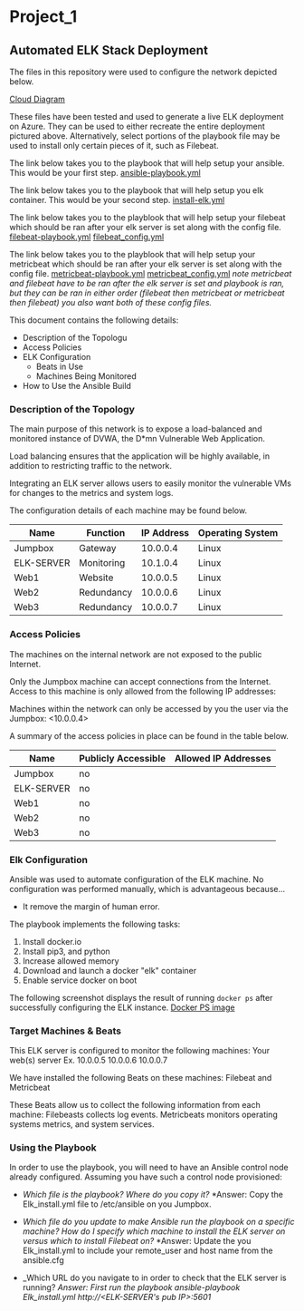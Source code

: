# Project_1
## Automated ELK Stack Deployment

The files in this repository were used to configure the network depicted below.

[Cloud Diagram](https://github.com/Zangaruk/Project_1/blob/main/diagrams/Cloud_Diagram.jpg)

These files have been tested and used to generate a live ELK deployment on Azure. They can be used to either recreate the entire deployment pictured above. Alternatively, select portions of the playbook file may be used to install only certain pieces of it, such as Filebeat.

  The link below takes you to the playbook that will help setup your ansible. This would be your first step.
  [ansible-playbook.yml](https://github.com/Zangaruk/Project_1/blob/main/ansible/ansible-playbook.yml)
  
  The link below takes you to the playbook that will help setup you elk container. This would be your second step.
  [install-elk.yml](https://github.com/Zangaruk/Project_1/blob/main/ansible/install-elk.yml)
  
  The link below takes you to the playblook that will help setup your filebeat which should be ran after your elk server is set along with the config file.
  [filebeat-playbook.yml](https://github.com/Zangaruk/Project_1/blob/main/ansible/filebeat-playbook.yml)
  [filebeat_config.yml](https://github.com/Zangaruk/Project_1/blob/main/ansible/filebeat_config.yml)

  The link below takes you to the playblook that will help setup your metricbeat which should be ran after your elk server is set along with the config file.
  [metricbeat-playbook.yml](https://github.com/Zangaruk/Project_1/blob/main/ansible/metricbeat-playbook.yml)
  [metricbeat_config.yml](https://github.com/Zangaruk/Project_1/blob/main/ansible/metricbeat_config.yml)
    *note metricbeat and filebeat have to be ran after the elk server is set and playbook is ran, but they can be ran in either order (filebeat then metricbeat or metricbeat then filebeat) you also want both of these config files.*

This document contains the following details:
- Description of the Topologu
- Access Policies
- ELK Configuration
  - Beats in Use
  - Machines Being Monitored
- How to Use the Ansible Build


### Description of the Topology

The main purpose of this network is to expose a load-balanced and monitored instance of DVWA, the D*mn Vulnerable Web Application.

Load balancing ensures that the application will be highly available, in addition to restricting traffic to the network.

Integrating an ELK server allows users to easily monitor the vulnerable VMs for changes to the metrics and system logs.

The configuration details of each machine may be found below.

| Name       | Function   | IP Address | Operating System |
|------------|------------|------------|------------------|
| Jumpbox    | Gateway    | 10.0.0.4   | Linux            |
| ELK-SERVER | Monitoring | 10.1.0.4   | Linux            |
| Web1       | Website    | 10.0.0.5   | Linux            |
| Web2       | Redundancy | 10.0.0.6   | Linux            |
| Web3       | Redundancy | 10.0.0.7   | Linux            |

### Access Policies

The machines on the internal network are not exposed to the public Internet. 

Only the Jumpbox machine can accept connections from the Internet. Access to this machine is only allowed from the following IP addresses: <Host machines IP>

Machines within the network can only be accessed by you the user via the Jumpbox: <10.0.0.4>

A summary of the access policies in place can be found in the table below.

| Name       | Publicly Accessible | Allowed IP Addresses   |
|------------|---------------------|------------------------|
| Jumpbox    | no                  | <Host Machines Pub IP> |
| ELK-SERVER | no                  | <Host Machines Pub IP> |
| Web1       | no                  | <Host Machines Pub IP> |
| Web2       | no                  | <Host Machines Pub IP> |
| Web3       | no                  | <Host Machines Pub IP> |

### Elk Configuration

Ansible was used to automate configuration of the ELK machine. No configuration was performed manually, which is advantageous because...
- It remove the margin of human error.

The playbook implements the following tasks:
1. Install docker.io
2. Install pip3, and python
3. Increase allowed memory
4. Download and launch a docker "elk" container
5. Enable service docker on boot

The following screenshot displays the result of running `docker ps` after successfully configuring the ELK instance.
[Docker PS image](https://github.com/Zangaruk/Project_1/blob/main/diagrams/ELK_Container.jpg)

### Target Machines & Beats
This ELK server is configured to monitor the following machines:
Your web(s) server Ex. 10.0.0.5
                       10.0.0.6
                       10.0.0.7

We have installed the following Beats on these machines: Filebeat and Metricbeat

These Beats allow us to collect the following information from each machine:
Filebeasts collects log events.
Metricbeats monitors operating systems metrics, and system services.
### Using the Playbook
In order to use the playbook, you will need to have an Ansible control node already configured. Assuming you have such a control node provisioned: 

- _Which file is the playbook? Where do you copy it?_
    *Answer: Copy the Elk_install.yml file to /etc/ansible on you Jumpbox.

- _Which file do you update to make Ansible run the playbook on a specific machine? How do I specify which machine to install the ELK server on versus which to install Filebeat on?_
    *Answer: Update the you Elk_install.yml to include your remote_user and host name from the ansible.cfg

- _Which URL do you navigate to in order to check that the ELK server is running?
    *Answer: First run the playbook ansible-playbook Elk_install.yml http://<ELK-SERVER's pub IP>:5601*
